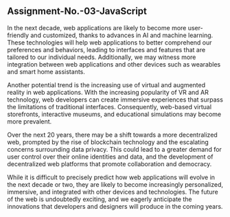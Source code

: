 ## Assignment-No.-03-JavaScript

  In the next decade, web applications are likely to become more user-friendly and customized, thanks to advances in AI and machine learning. These technologies will help web applications to better comprehend our preferences and behaviors, leading to interfaces and features that are tailored to our individual needs. Additionally, we may witness more integration between web applications and other devices such as wearables and smart home assistants.

  Another potential trend is the increasing use of virtual and augmented reality in web applications. With the increasing popularity of VR and AR technology, web developers can create immersive experiences that surpass the limitations of traditional interfaces. Consequently, web-based virtual storefronts, interactive museums, and educational simulations may become more prevalent.

  Over the next 20 years, there may be a shift towards a more decentralized web, prompted by the rise of blockchain technology and the escalating concerns surrounding data privacy. This could lead to a greater demand for user control over their online identities and data, and the development of decentralized web platforms that promote collaboration and democracy.

  While it is difficult to precisely predict how web applications will evolve in the next decade or two, they are likely to become increasingly personalized, immersive, and integrated with other devices and technologies. The future of the web is undoubtedly exciting, and we eagerly anticipate the innovations that developers and designers will produce in the coming years.
